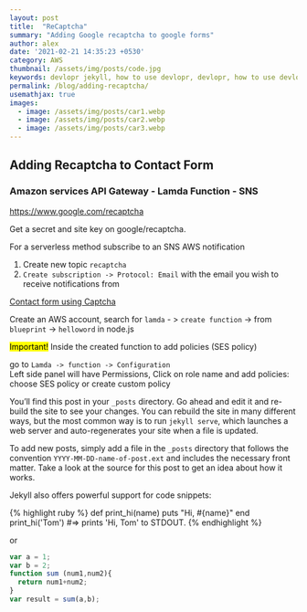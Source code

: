 ```yaml
---
layout: post
title:  "ReCaptcha"
summary: "Adding Google recaptcha to google forms"
author: alex
date: '2021-02-21 14:35:23 +0530'
category: AWS
thumbnail: /assets/img/posts/code.jpg
keywords: devlopr jekyll, how to use devlopr, devlopr, how to use devlopr-jekyll, devlopr-jekyll tutorial,best jekyll themes
permalink: /blog/adding-recaptcha/
usemathjax: true
images: 
  - image: /assets/img/posts/car1.webp
  - image: /assets/img/posts/car2.webp
  - image: /assets/img/posts/car3.webp
---
```


## Adding Recaptcha to Contact Form

### Amazon services API Gateway - Lamda Function - SNS


https://www.google.com/recaptcha


Get a secret and site key on google/recaptcha.

For a serverless method subscribe to an SNS AWS notification

1. Create new topic `recaptcha`
2. `Create subscription -> Protocol: Email` with the email you wish to receive notifications from


[Contact form using Captcha](https://blog.agood.cloud/posts/2019/11/12/recaptcha-with-lambda-part-1/)


Create an AWS account, search for `lamda` - > `create function` -> from `blueprint` -> `helloword` in node.js  

<mark>Important!</mark> Inside the created function to add policies (SES policy)  

go to `Lamda -> function -> Configuration`  
Left side panel will have Permissions, Click on role name and add policies: choose SES policy or create custom policy


You’ll find this post in your `_posts` directory. Go ahead and edit it and re-build the site to see your changes. You can rebuild the site in many different ways, but the most common way is to run `jekyll serve`, which launches a web server and auto-regenerates your site when a file is updated.

To add new posts, simply add a file in the `_posts` directory that follows the convention `YYYY-MM-DD-name-of-post.ext` and includes the necessary front matter. Take a look at the source for this post to get an idea about how it works.

Jekyll also offers powerful support for code snippets:

{% highlight ruby %}
def print_hi(name)
  puts "Hi, #{name}"
end
print_hi('Tom')
#=> prints 'Hi, Tom' to STDOUT.
{% endhighlight %}

or

```javascript
var a = 1;
var b = 2;
function sum (num1,num2){
  return num1+num2;
}
var result = sum(a,b);
```

